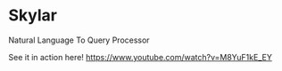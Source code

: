 # Skylar
Natural Language To Query Processor

See it in action here!
https://www.youtube.com/watch?v=M8YuF1kE_EY

